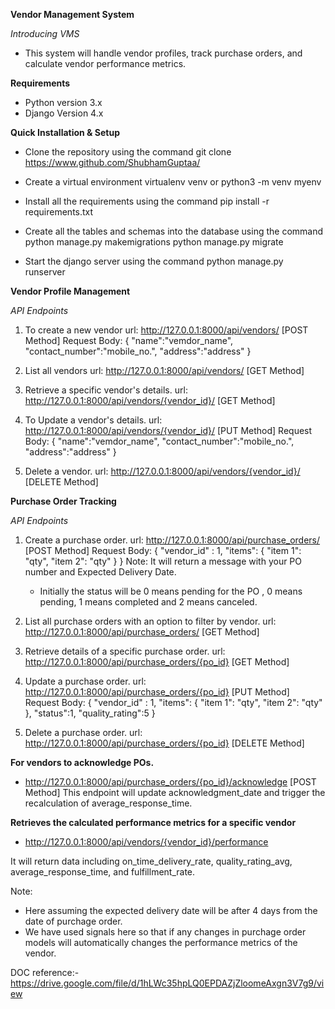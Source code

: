 **Vendor Management System** 

*Introducing VMS*
- This system will handle vendor profiles, track purchase orders, and calculate vendor performance metrics.

**Requirements**
- Python version 3.x
- Django Version 4.x

**Quick Installation & Setup**
- Clone the repository using the command
git clone https://www.github.com/ShubhamGuptaa/

- Create a virtual environment 
virtualenv venv or python3 -m venv myenv

- Install all the requirements using the command
pip install -r requirements.txt

- Create all the tables and schemas into the database using the command
python manage.py makemigrations
python manage.py migrate

- Start the django server using the command
python manage.py runserver


**Vendor Profile Management**

*API Endpoints*
1. To create a new vendor
url: http://127.0.0.1:8000/api/vendors/ [POST Method]
Request Body:
{
    "name":"vemdor_name",
    "contact_number":"mobile_no.",
    "address":"address"
}

2. List all vendors
url: http://127.0.0.1:8000/api/vendors/ [GET Method]

3. Retrieve a specific vendor's details.
url: http://127.0.0.1:8000/api/vendors/{vendor_id}/ [GET Method]

4. To Update a vendor's details.
url: http://127.0.0.1:8000/api/vendors/{vendor_id}/ [PUT Method]
Request Body:
{
    "name":"vemdor_name",
    "contact_number":"mobile_no.",
    "address":"address"
}

5. Delete a vendor.
url: http://127.0.0.1:8000/api/vendors/{vendor_id}/ [DELETE Method]


**Purchase Order Tracking**

*API Endpoints*
1. Create a purchase order.
url: http://127.0.0.1:8000/api/purchase_orders/ [POST Method]
Request Body:
{
  "vendor_id" : 1,
  "items": {
    "item 1": "qty",
    "item 2": "qty"
  }
}
Note: It will return a message with your PO number and Expected Delivery Date.
    - Initially the status will be 0 means pending for the PO , 0 means pending, 1 means completed and 2 means canceled.

2. List all purchase orders with an option to filter by vendor.
url: http://127.0.0.1:8000/api/purchase_orders/ [GET Method]

3. Retrieve details of a specific purchase order.
url: http://127.0.0.1:8000/api/purchase_orders/{po_id} [GET Method]

4. Update a purchase order.
url: http://127.0.0.1:8000/api/purchase_orders/{po_id} [PUT Method]
Request Body:
{
  "vendor_id" : 1,
  "items": {
    "item 1": "qty",
    "item 2": "qty"
  },
    "status":1,
    "quality_rating":5
}

5. Delete a purchase order.
url: http://127.0.0.1:8000/api/purchase_orders/{po_id} [DELETE Method]


**For vendors to acknowledge POs.**
- http://127.0.0.1:8000/api/purchase_orders/{po_id}/acknowledge [POST Method]
This endpoint will update acknowledgment_date and trigger the recalculation
of average_response_time.

**Retrieves the calculated performance metrics for a specific vendor**
- http://127.0.0.1:8000/api/vendors/{vendor_id}/performance

It will return data including on_time_delivery_rate, quality_rating_avg, average_response_time, and fulfillment_rate.

Note:
- Here assuming the expected delivery date will be after 4 days from the date of purchage order.
- We have used signals here so that if any changes in purchage order models will automatically changes the performance metrics of the vendor.

DOC reference:- https://drive.google.com/file/d/1hLWc35hpLQ0EPDAZjZloomeAxgn3V7g9/view
